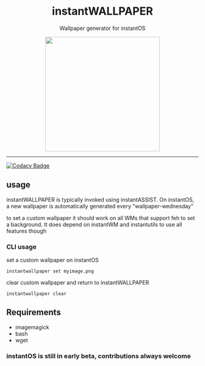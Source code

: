 <div align="center">
    <h1>instantWALLPAPER</h1>
    <p>Wallpaper generator for instantOS</p>
    <img width="300" height="300" src="https://raw.githubusercontent.com/instantOS/instantLOGO/master/png/wall.png">
</div>

--------  

[![Codacy Badge](https://api.codacy.com/project/badge/Grade/eed7ed06ca9446bda1a7004bdfce7dcf)](https://app.codacy.com/gh/instantOS/instantWALLPAPER?utm_source=github.com&utm_medium=referral&utm_content=instantOS/instantWALLPAPER&utm_campaign=Badge_Grade_Settings)

## usage

instantWALLPAPER is typically invoked using instantASSIST. 
On instantOS, a new wallpaper is automatically generated every "wallpaper-wednesday"

to set a custom wallpaper
it should work on all WMs that support feh to set a background. It does depend on instantWM and instantutils to use all features though

### CLI usage

set a custom wallpaper on instantOS
```
instantwallpaper set myimage.png
```

clear custom wallpaper and return to instantWALLPAPER
```
instantwallpaper clear
```

## Requirements
  - imagemagick
  - bash
  - wget

### instantOS is still in early beta, contributions always welcome
